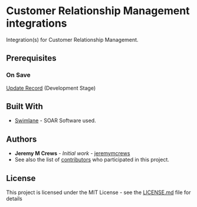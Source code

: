 # Customer Relationship Management integrations
Integration(s) for Customer Relationship Management.
## Prerequisites
### On Save
[Update Record](https://github.com/PhoenixNAP-SecuritySrvs/Swimlane-3.2-Intgrations/tree/master/Customer%20Relationship%20Management/On%20Save/Update%20Record) (Development Stage)
## Built With
* [Swimlane](http://www.swimlane.com) - SOAR Software used.
## Authors
* **Jeremy M Crews** - *Initial work* - [jeremymcrews](https://github.com/jeremymcrews)
* See also the list of [contributors](https://github.com/PhoenixNAP-SecuritySrvs/Swimlane-3.2-Applications/contributors) who participated in this project.
## License
This project is licensed under the MIT License - see the [LICENSE.md](LICENSE.md) file for details